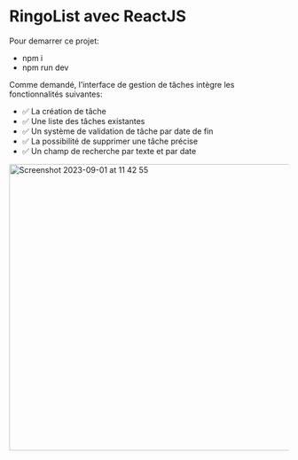 # RingoList avec ReactJS

Pour demarrer ce projet:

<ul>
<li>npm i</li>
<li>npm run dev</li>
</ul>

Comme demandé, l’interface de gestion de tâches intègre les fonctionnalités suivantes:
<ul>
<li>✅ La création de tâche </li>
<li>✅ Une liste des tâches existantes</li>
<li>✅ Un système de validation de tâche par date de fin </li>
<li>✅ La possibilité de supprimer une tâche précise </li>
<li>✅ Un champ de recherche par texte et par date </li>
</ul>

<img width="517" alt="Screenshot 2023-09-01 at 11 42 55" src="https://github.com/stephanemalho/ringo-test/assets/78078427/05410d50-55a8-4708-80f5-bf741b148b3c">


